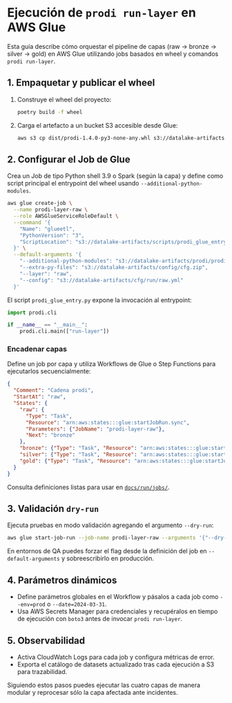 # Ejecución de `prodi run-layer` en AWS Glue

Esta guía describe cómo orquestar el pipeline de capas (raw → bronze → silver →
gold) en AWS Glue utilizando jobs basados en wheel y comandos `prodi run-layer`.

## 1. Empaquetar y publicar el wheel

1. Construye el wheel del proyecto:
   ```bash
   poetry build -f wheel
   ```
2. Carga el artefacto a un bucket S3 accesible desde Glue:
   ```bash
   aws s3 cp dist/prodi-1.4.0-py3-none-any.whl s3://datalake-artifacts/prodi/
   ```

## 2. Configurar el Job de Glue

Crea un Job de tipo Python shell 3.9 o Spark (según la capa) y define como script
principal el entrypoint del wheel usando `--additional-python-modules`.

```bash
aws glue create-job \
  --name prodi-layer-raw \
  --role AWSGlueServiceRoleDefault \
  --command '{
    "Name": "glueetl",
    "PythonVersion": "3",
    "ScriptLocation": "s3://datalake-artifacts/scripts/prodi_glue_entry.py"
  }' \
  --default-arguments '{
    "--additional-python-modules": "s3://datalake-artifacts/prodi/prodi-1.4.0-py3-none-any.whl",
    "--extra-py-files": "s3://datalake-artifacts/config/cfg.zip",
    "--layer": "raw",
    "--config": "s3://datalake-artifacts/cfg/run/raw.yml"
  }'
```

El script `prodi_glue_entry.py` expone la invocación al entrypoint:

```python
import prodi.cli

if __name__ == "__main__":
    prodi.cli.main(["run-layer"])
```

### Encadenar capas

Define un job por capa y utiliza Workflows de Glue o Step Functions para
ejecutarlos secuencialmente:

```json
{
  "Comment": "Cadena prodi",
  "StartAt": "raw",
  "States": {
    "raw": {
      "Type": "Task",
      "Resource": "arn:aws:states:::glue:startJobRun.sync",
      "Parameters": {"JobName": "prodi-layer-raw"},
      "Next": "bronze"
    },
    "bronze": {"Type": "Task", "Resource": "arn:aws:states:::glue:startJobRun.sync", "Parameters": {"JobName": "prodi-layer-bronze"}, "Next": "silver"},
    "silver": {"Type": "Task", "Resource": "arn:aws:states:::glue:startJobRun.sync", "Parameters": {"JobName": "prodi-layer-silver"}, "Next": "gold"},
    "gold": {"Type": "Task", "Resource": "arn:aws:states:::glue:startJobRun.sync", "Parameters": {"JobName": "prodi-layer-gold"}, "End": true}
  }
}
```

Consulta definiciones listas para usar en [`docs/run/jobs/`](jobs/).

## 3. Validación `dry-run`

Ejecuta pruebas en modo validación agregando el argumento `--dry-run`:

```bash
aws glue start-job-run --job-name prodi-layer-raw --arguments '{"--dry-run":"true"}'
```

En entornos de QA puedes forzar el flag desde la definición del job en
`--default-arguments` y sobreescribirlo en producción.

## 4. Parámetros dinámicos

* Define parámetros globales en el Workflow y pásalos a cada job como
  `--env=prod` o `--date=2024-03-31`.
* Usa AWS Secrets Manager para credenciales y recupéralos en tiempo de ejecución
  con `boto3` antes de invocar `prodi run-layer`.

## 5. Observabilidad

* Activa CloudWatch Logs para cada job y configura métricas de error.
* Exporta el catálogo de datasets actualizado tras cada ejecución a S3 para
  trazabilidad.

Siguiendo estos pasos puedes ejecutar las cuatro capas de manera modular y
reprocesar sólo la capa afectada ante incidentes.
